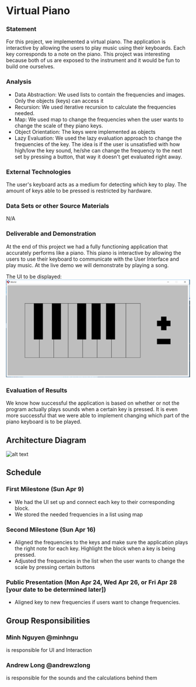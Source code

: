 # Virtual Piano

### Statement
For this project, we implemented a virtual piano. The application is interactive by allowing the users to play music using their keyboards. Each key corresponds to a note on the piano. This project was interesting because both of us are exposed to the instrument and it would be fun to build one ourselves.

### Analysis
- Data Abstraction: We used lists to contain the frequencies and images. Only the objects (keys) can access it
- Recursion: We used iterative recursion to calculate the frequencies needed.
- Map: We used map to change the frequencies when the user wants to change the scale of they piano keys.
- Object Orientation: The keys were implemented as objects
- Lazy Evaluation: We used the lazy evaluation approach to change the frequencies of the key. The idea is if the user is unsatisfied with how high/low the key sound, he/she can change the frequency to the next set by pressing a button, that way it doesn't get evaluated right away.


### External Technologies
The user's keyboard acts as a medium for detecting which key to play. The amount of keys able to be pressed is restricted by hardware.

### Data Sets or other Source Materials
N/A

### Deliverable and Demonstration
At the end of this project we had a fully functioning application that accurately performs like a piano. This piano is interactive by allowing the users to use their keyboard to communicate with the User Interface and play music. At the live demo we will demonstrate by playing a song.

The UI to be displayed:
![keyboard](piano.PNG)

### Evaluation of Results
We know how successful the application is based on whether or not the program actually plays sounds when a certain key is pressed. It is even more successful that we were able to implement changing which part of the piano keyboard is to be played.

## Architecture Diagram

![alt text](https://image.ibb.co/cr03bF/Diagram.png "Diagram")


## Schedule

### First Milestone (Sun Apr 9)
  - We had the UI set up and connect each key to their corresponding block.
  - We stored the needed frequencies in a list using map

### Second Milestone (Sun Apr 16)
  - Aligned the frequencies to the keys and make sure the application plays the right note for each key. Highlight the block when a key is being pressed.
  - Adjusted the frequencies in the list when the user wants to change the scale by pressing certain buttons
  
### Public Presentation (Mon Apr 24, Wed Apr 26, or Fri Apr 28 [your date to be determined later])
  - Aligned key to new frequencies if users want to change frequencies. 

## Group Responsibilities

### Minh Nguyen @minhngu 
is responsible for UI and Interaction

### Andrew Long @andrewzlong
is responsible for the sounds and the calculations behind them
